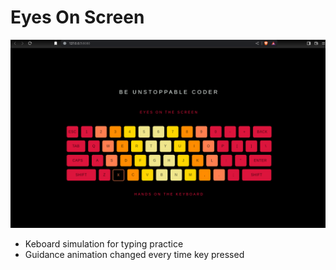 # Eyes On Screen

![](https://github.com/u-n-s-t-o-p-p-a-b-l-e/dashboard/blob/main/eyes-on-screen/img/eyes-on-screen.png)

+ Keboard simulation for typing practice
+ Guidance animation changed every time key pressed
